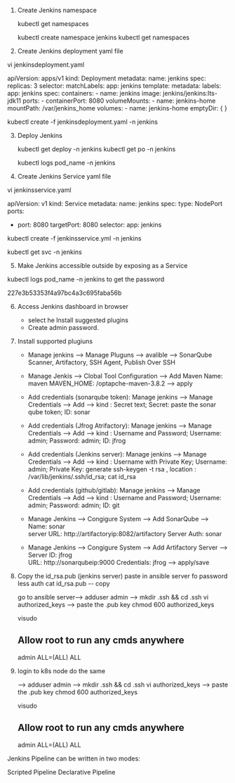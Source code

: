 1. Create Jenkins namespace
  
    kubectl get namespaces

    kubectl create namespace jenkins
    kubectl get namespaces
 
2. Create Jenkins deployment yaml file
 
vi jenkinsdeployment.yaml
 
apiVersion: apps/v1
kind: Deployment
metadata:
  name: jenkins
spec:
  replicas: 3
  selector:
    matchLabels:
      app: jenkins
  template:
    metadata:
      labels:
        app: jenkins
    spec:
      containers:
      - name: jenkins
        image: jenkins/jenkins:lts-jdk11
        ports:
        - containerPort: 8080
        volumeMounts:
        - name: jenkins-home
          mountPath: /var/jenkins_home
      volumes:
      - name: jenkins-home
        emptyDir: { }
		
kubectl create -f jenkinsdeployment.yaml -n jenkins
 
 
3. Deploy Jenkins
 
    kubectl get deploy -n jenkins
    kubectl get po -n jenkins
    
    kubectl logs pod_name -n jenkins
 
4. Create Jenkins Service yaml file
 
vi jenkinsservice.yaml

apiVersion: v1
kind: Service
metadata:
  name: jenkins
spec:
  type: NodePort
  ports:
  - port: 8080
    targetPort: 8080
  selector:
    app: jenkins
 
kubectl create -f jenkinsservice.yml -n jenkins

kubectl get svc -n jenkins


5. Make Jenkins accessible outside by exposing as a Service

kubectl logs pod_name -n jenkins to get the password

227e3b53353f4a97bc4a3c695faba56b

6. Access Jenkins dashboard in browser
    
    * select he Install suggested plugins
    * Create admin password.

7. Install supported plugiuns
   * Manage jenkins --> Manage Pluguns --> avalible --> SonarQube Scanner, Artifactory, SSH Agent, Publish Over SSH
   * Manage Jenkis  --> Clobal Tool Configuration --> Add Maven
                                                        Name: maven
                                                        MAVEN_HOME: /optapche-maven-3.8.2 --> apply

   * Add credentials (sonarqube token): Manage jenkins --> Manage Credentials -->  Add --> kind : Secret text; Secret: paste the sonar qube token; ID: sonar
   * Add credentials (Jfrog Atrifactory): Manage jenkins --> Manage Credentials -->  Add --> kind : Username and Password; Username: admin;  Password: admin; ID: jfrog 
   * Add credentials (Jenkins server): Manage jenkins --> Manage Credentials -->  Add --> kind : Username with Private Key; Username: admin; Private Key: generate ssh-keygen -t rsa , location : /var/lib/jenkins/.ssh/id_rsa; cat id_rsa
   * Add credentials (github/gitlab): Manage jenkins --> Manage Credentials -->  Add --> kind : Username and Password; Username: admin;  Password: admin; ID: git


   * Manage Jenkins --> Congigure System -->  Add SonarQube -->  Name: sonar  
                                                                 server URL: http://artifactoryip:8082/artifactory 
                                                                 Server Auth: sonar
   * Manage Jenkins --> Congigure System -->  Add Artifactory Server --> Server ID: jfrog  
                                                                         URL: http://sonarqubeip:9000 
                                                                         Credentials: jfrog   --> apply/save
    
8. Copy the id_rsa.pub (jenkins server) paste in ansible server fo password less auth
   cat id_rsa.pub -- copy

   go to ansible server--> adduser admin --> mkdir .ssh && cd .ssh
   vi authorized_keys --> paste the .pub key
   chmod  600 authorized_keys

   visudo
   ## Allow root to run any cmds anywhere
   admin  ALL=(ALL)  ALL

9. login to k8s node do the same 
   
   --> adduser admin --> mkdir .ssh && cd .ssh
   vi authorized_keys --> paste the .pub key
   chmod  600 authorized_keys

   visudo
   ## Allow root to run any cmds anywhere
   admin  ALL=(ALL)  ALL





     







Jenkins Pipeline can be written in two modes:

Scripted Pipeline
Declarative Pipeline